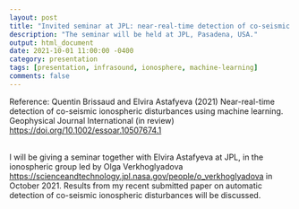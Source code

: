 ```yaml
---
layout: post
title: "Invited seminar at JPL: near-real-time detection of co-seismic ionospheric disturbances"
description: "The seminar will be held at JPL, Pasadena, USA."
output: html_document
date: 2021-10-01 11:00:00 -0400
category: presentation
tags: [presentation, infrasound, ionosphere, machine-learning]
comments: false
---
```


Reference:
Quentin Brissaud and Elvira Astafyeva (2021) Near-real-time detection of co-seismic ionospheric disturbances using machine learning. Geophysical Journal International (in review)
<https://doi.org/10.1002/essoar.10507674.1><br><br>


I will be giving a seminar together with Elvira Astafyeva at JPL, in the ionospheric group led by Olga Verkhoglyadova <https://scienceandtechnology.jpl.nasa.gov/people/o_verkhoglyadova> in October 2021. Results from my recent submitted paper on automatic detection of co-seismic ionospheric disturbances will be discussed.